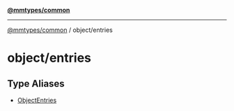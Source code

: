 [**@mmtypes/common**](../../README.md)

***

[@mmtypes/common](../../modules.md) / object/entries

# object/entries

## Type Aliases

- [ObjectEntries](type-aliases/ObjectEntries.md)
